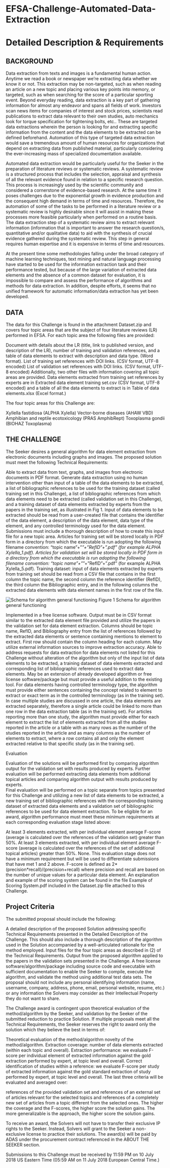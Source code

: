 # EFSA-Challenge-Automated-Data-Extraction

# Detailed Description & Requirements
## BACKGROUND

Data extraction from texts and images is a fundamental human action. Anytime we read a book or newspaper we’re extracting data whether we know it or not. This extraction may be non-targeted, such as when reading an article on a new topic and placing various key points into memory, or targeted, such as when searching for the score of a particular sporting event. Beyond everyday reading, data extraction is a key part of gathering information for almost any endeavor and spans all fields of work. Investors scan news items for companies of interest and stock prices, scientists read publications to extract data relevant to their own studies, auto mechanics look for torque specification for tightening bolts, etc.. These are targeted data extractions wherein the person is looking for and extracting specific information from the content and the data elements to be extracted can be defined beforehand. Automation of this type of targeted data extraction would save a tremendous amount of human resources for organizations that depend on extracting data from published material, particularly considering the ever-increasing mass of specialized documentation available.

Automated data extraction would be particularly useful for the Seeker in the preparation of literature reviews or systematic reviews. A systematic review is a structured process that includes the selection, appraisal and synthesis of all the relevant evidence found in relation to a specific research question. This process is increasingly used by the scientific community and considered a cornerstone of evidence-based research.  At the same time it poses challenges due to the exponential growth in evidence production and the consequent high demand in terms of time and resources. Therefore, the automation of some of the tasks to be performed in a literature review or a systematic review is highly desirable since it will assist in making these processes more feasible particularly when performed on a routine basis. The data extraction step of a systematic review aims to extract relevant information (information that is important to answer the research question/s, quantitative and/or qualitative data) to aid with the synthesis of crucial evidence gathered during the systematic review. This step in general requires human expertise and it is expensive in terms of time and resources.

At the present time some methodologies falling under the broad category of machine learning techniques, text mining and natural language processing have started to be used for the information extraction task and their performance tested, but because of the large variation of extracted data elements and the absence of a common dataset for evaluation, it is impossible to compare and assess the performance of algorithms and methods for data extraction. In addition, despite efforts, it seems that no unified framework for automatic information/data extraction has yet been developed.

 

## DATA

The data for this Challenge is found in the attachment Dataset.zip and covers four topic areas that are the subject of four literature reviews (LR) performed in EFSA. For each topic area the following files are provided:

Document with details about the LR (title, link to published version, and description of the LR), number of training and validation references, and a table of data elements to extract with description and data type. (Word format).
List of training set references with DOI links. (CSV format, UTF-8 encoded)
List of validation set references with DOI links. (CSV format, UTF-8 encoded)
Additionally, two other files with information covering all topic areas are provided. Data elements extracted from training set references by experts are in Extracted data element training set.csv  (CSV format, UTF-8 encoded) and a table of all the data elements to extract is in Table of data elements.xlsx (Excel format.)

The four topic areas for this Challenge are:

Xyllella fastidiosa (ALPHA Xylella)
Vector-borne diseases (AHAW VBD)
Amphibian  and  reptile  ecotoxicology (PRAS AmphibRept)
Toxoplasma gondii (BIOHAZ Toxoplasma)
 

## THE CHALLENGE

The Seeker desires a general algorithm for data element extraction from electronic documents including graphs and images. The proposed solution must meet the following Technical Requirements:

Able to extract data from text, graphs, and images from electronic documents in PDF format.
Generate data extraction using no human intervention other than input of a table of the data elements to be extracted, a list of bibliographic references to be used for the training dataset (called training set in this Challenge), a list of bibliographic references from which data elements need to be extracted (called validation set in this Challenge), and a training dataset of data elements extracted by experts from the papers in the training set, as illustrated in Fig 1.
Input of data elements to be extracted should be read from a user-created file that contains the identifier of the data element, a description of the data element, data type of the element, and any controlled terminology used for the data element. Submissions must include a thorough description of how to create this input file for a new topic area.
Articles for training set will be stored locally in PDF form in a directory from which the executable is run adopting the following filename convention: “topic name”+”_”+”RefID”+”.pdf” (for example ALPHA Xylella_1.pdf).
Articles for validation set will be stored locally in PDF form in a directory from which the executable is run adopting the following filename convention: “topic name”+”_”+”RefID”+”.pdf” (for example ALPHA Xylella_5.pdf).
Training dataset: input of data elements extracted by experts from training set should be read from a CSV file that contains in the first column the topic name, the second column the reference identifier (RefID), the third column the Bibliographic entry, and in the following columns the extracted data elements with data element names in the first row of the file.

![Schema for algorithm general functioning](https://www.innocentive.com/projectImages/ck-images/Image/EFSA.jpg)
Figure 1 Schema for algorithm general functioning

 

Implemented in a free license software.
Output must be in CSV format similar to the extracted data element file provided and utilize the papers in the validation set for data element extraction.
Columns should be topic name, RefID, and Bibliography entry from the list of references followed by the extracted data elements or sentence containing mentions to element to extract.
First row should contain the column heading for each column.
May utilize external information sources to improve extraction accuracy.
Able to address requests for data extraction for data elements not listed for this Challenge without alteration of the algorithm but only of the input list of data elements to be extracted, a training dataset of data elements extracted and corresponding list of bibliographic references used to extract data elements.
May be an extension of already developed algorithm or free license software/package but must provide a useful addition to the existing tool.
For data elements having controlled terminology type, the algorithm must provide either sentences containing the concept related to element to extract or exact term as in the controlled terminology (as in the training set). In case multiple studies are discussed in one article, the data elements are extracted separately, therefore a single article could be linked to more than one row in the data extraction table (as in the training set). For articles reporting more than one study, the algorithm must provide either for each element to extract the list of elements extracted from all the studies reported in the article or a table with as many rows as the number of the studies reported in the article and as many columns as the number of elements to extract, where a row contains all and only the element extracted relative to that specific study (as in the training set).

Evaluation

Evaluation of the solutions will be performed first by comparing algorithm output for the validation set with results produced by experts.
Further evaluation will be performed extracting data elements from additional topical articles and comparing algorithm output with results produced by experts.  
Final evaluation will be performed on a topic separate from topics presented for this Challenge and utilizing a new list of data elements to be extracted, a new training set of bibliographic references with the corresponding training dataset of extracted data elements and a validation set of bibliographic references to be used for data element extraction.
To be eligible for an award, algorithm performance must meet these minimum requirements at each corresponding evaluation stage listed above:

At least 3 elements extracted, with per individual element average F-score (average is calculated over the references of the validation set) greater than 50%.
At least 3 elements extracted, with per individual element average F-score (average is calculated over the references of the set of additional topical articles) greater than 50%.
None. This evaluation stage does not have a minimum requirement but will be used to differentiate submissions that have met 1 and 2 above.
F-score is defined as 2*(precision*recall)/(precision+recall) where precision and recall are based on the number of unique values for a particular data element. An explanation and example of the scoring system can be found in the file Example of Scoring System.pdf included in the Dataset.zip file attached to this Challenge.

## Project Criteria
The submitted proposal should include the following:

A detailed description of the proposed Solution addressing specific Technical Requirements presented in the Detailed Description of the Challenge. This should also include a thorough description of the algorithm used in the Solution accompanied by a well-articulated rationale for the method employed.
Input files for the four topic areas as described in (2) of the Technical Requirements.
Output from the proposed algorithm applied to the papers in the validation sets presented in the Challenge.
A free license software/algorithm/package including source code and executable with sufficient documentation to enable the Seeker to compile, execute the algorithm, and validate the method using additional test data sets.
The proposal should not include any personal identifying information (name, username, company, address, phone, email, personal website, resume, etc.) or any information the Solvers may consider as their Intellectual Property they do not want to share.

The Challenge award is contingent upon theoretical evaluation of the method/algorithm by the Seeker, and validation by the Seeker of the submitted reduction to practice Solution.  If multiple proposals meet all the Technical Requirements, the Seeker reserves the right to award only the solution which they believe the best in terms of:

Theoretical evaluation of the method/algorithm novelty of the method/algorithm.
Extraction coverage: number of data elements extracted (within each topic and overall).
Extraction performance: we evaluate F-score per individual element of extracted information against the gold extraction performed by expert, at topic level and overall.
Correct identification of studies within a reference: we evaluate F-score per study of extracted information against the gold standard extraction of study performed by expert, at topic level and overall.
The last three criteria will be evaluated and averaged over:

references of the provided validation set and
references of an external set of articles relevant for the selected topics and
references of a completely new set of articles from a topic different from the selected ones.
The higher the coverage and the F-scores, the higher score the solution gains. The more generalizable is the approach, the higher score the solution gains.

To receive an award, the Solvers will not have to transfer their exclusive IP rights to the Seeker. Instead, Solvers will grant to the Seeker a non-exclusive license to practice their solutions.  The award(s) will be paid by ADAS under the procurement contract referenced in the ABOUT THE SEEKER section.

Submissions to this Challenge must be received by 11:59 PM on 10 July 2018 US Eastern Time (05:59 AM on 11 July 2018 European Central Time.)
